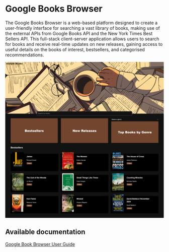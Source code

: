 # Google Books Browser
The Google Books Browser is a web-based platform designed to create a user-friendly interface for searching a vast library of books, making use of the external APIs from Google Books API and the New York Times Best Sellers API. 
This full-stack client-server application allows users to search for books and receive real-time updates on new releases, gaining access to useful details on the books of interest, bestsellers, and categorised recommendations.

<img src="assets/bestsellers.png"/>

## Available documentation

[Google Book Browser User Guide](assets/Google%20Books%20Browser%20User%20Guide.pdf)
